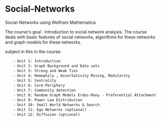 # Social-Networks
Social-Networks using Wolfram Mathematica 

The course's goal :
  Introduction to social network analysis. The course deals with basic features of social networks, 
  algorithms for these networks and graph models for these networks.
  
subject in this in the course:

        ⁃ Unit 1: Introduction
        ⁃ Unit 2: Graph Background and Data sets
        ⁃ Unit 3: Strong and Weak Ties
        ⁃ Unit 4: Homophily , Assortativity Mixing, Modularity
        ⁃ Unit 5: Centrality
        ⁃ Unit 6: Core-Periphery
        ⁃ Unit 7: Community detection
        ⁃ Unit 8: Random Graph Models Erdos-Reny - Preferential Attachment
        ⁃ Unit 9: Power Law Distribution
        ⁃ Unit 10: Small World Networks & Search
        ⁃ Unit 11: Ego Networks (optional)
        ⁃ Unit 12: Diffusion (optional)
